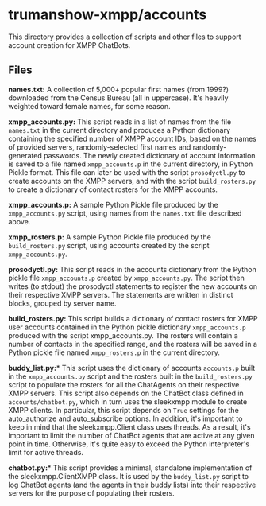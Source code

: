 # trumanshow-xmpp/accounts

This directory provides a collection of scripts and other files to support account creation for XMPP ChatBots.

## Files
**names.txt:** A collection of 5,000+ popular first names (from 1999?) downloaded from the Census Bureau (all in uppercase). It's heavily weighted toward female names, for some reason.

**xmpp_accounts.py:** This script reads in a list of names from the file ```names.txt``` in the current directory and produces a Python dictionary containing the specified number of XMPP account IDs, based on the names of provided servers, randomly-selected first names and randomly-generated passwords. The newly created dictionary of account information is saved to a file named ```xmpp_accounts.p``` in the current directory, in Python Pickle format. This file can later be used with the script ```prosodyctl.py``` to create accounts on the XMPP servers, and with the script ```build_rosters.py``` to create a dictionary of contact rosters for the XMPP accounts.

**xmpp_accounts.p:** A sample Python Pickle file produced by the ```xmpp_accounts.py``` script, using names from the ```names.txt``` file described above.

**xmpp_rosters.p:** A sample Python Pickle file produced by the ```build_rosters.py``` script, using accounts created by the script ```xmpp_accounts.py```.

**prosodyctl.py:** This script reads in the accounts dictionary from the Python pickle file ```xmpp_accounts.p``` created by ```xmpp_accounts.py```. The script then writes (to stdout) the prosodyctl statements to register the new accounts on their respective XMPP servers. The statements are written in distinct blocks, grouped by server name.

**build_rosters.py:** This script builds a dictionary of contact rosters for XMPP user accounts contained in the Python pickle dictionary ```xmpp_accounts.p``` produced with the script xmpp_accounts.py. The rosters will contain a number of contacts in the specified range, and the rosters will be saved in a Python pickle file named ```xmpp_rosters.p``` in the current directory.

**buddy_list.py:*** This script uses the dictionary of accounts ```accounts.p``` built in the ```xmpp_accounts.py``` script and the rosters built in the ```build_rosters.py``` script to populate the rosters for all the ChatAgents on their respective XMPP servers. This script also depends on the ChatBot class defined in ```accounts/chatbot.py```, which in turn uses the sleekxmpp module to create XMPP clients. In particular, this script depends on ```True``` settings for the auto_authorize and auto_subscribe options. In addition, it's important to keep in mind that the sleekxmpp.Client class uses threads. As a result, it's important to limit the number of ChatBot agents that are active at any given point in time. Otherwise, it's quite easy to exceed the Python interpreter's limit for active threads.

**chatbot.py:*** This script provides a minimal, standalone implementation of the sleekxmpp.ClientXMPP class. It is used by the ```buddy_list.py``` script to log ChatBot agents (and the agents in their buddy lists) into their respective servers for the purpose of populating their rosters.

